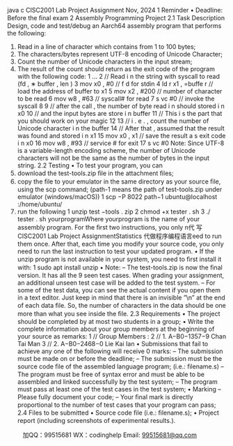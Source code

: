 java c
CISC2001   Lab   Project   Assignment 
Nov,   2024
1 Reminder 
• Deadline: Before the ﬁnal exam 
2          Assembly Programming Project 
2.1          Task Description 
Design,   code   and   test/debug   an   Aarch64   assembly   program   that   performs   the   following:
1.    Read   in   a   line   of character   which   contains   from   1   to   100   bytes;
2.   The   characters/bytes   represent   UTF-8   encoding   of Unicode   Character;
3.    Count   the   number   of Unicode   characters   in   the   input   stream;
4.   The result of the count should   return   as the   exit   code   of the   program   with   the   following   code:
1 ...
2 // Read i n the string with syscall to read (fd , ∗ buffer , len )
3 mov x0 , #0            // f d for stdin
4 ld r x1 , =buffe r // load the address of buffer to x1
5 mov x2 , #200            // number of character to be read
6 mov w8 , #63            // syscall# for read
7 s vc #0            // invoke the syscall
8
9 // after the call , the number of byte read i n should stored i n x0
10 // and the input bytes are store i n buffer
11 // This i s the part that you should work on your magic
12
13 // i . e . , count the number of Unicode character i n the buffer
14 // After that , assumed that the result was found and stored i n x1
15 mov x0 , x1            // save the result a s exit code i n x0
16 mov w8 , #93            // service # for exit
17 s vc #0
Note: Since   UTF-8   is   a   variable-length   encoding   scheme,   the   number   of   Unicode   characters   will   not   be   the   same   as   the   number   of bytes   in   the   input   string.
2.2 Testing 
•   To   test   your   program,   you   can
1.   download the test-tools.zip ﬁle   in   the   attachment   ﬁles;
2.    copy   the   ﬁle   to   your   emulator   in   the   same   directory   as   your   source   ﬁle,   using   the   scp   command;   (path-1   means   the   path   of test-tools.zip   under   emulator   (windows/macOS))
1  scp    −P    8022          path−1          ubuntu@localhost   :/home/ubuntu/
3.   run   the   following
1  unzip         test   −tools . zip
2  chmod    +x         tester   . sh
3  ./ tester   . sh      yourprogramWhere yourprogram is the name of   your assembly program.   For the ﬁrst two instructions,   you only n代 写CISC2001 Lab Project AssignmentStatistics
代做程序编程语言eed to run them   once.    After that,   each time   you   modify   your   source   code,   you   only   need   to   run   the   last   instruction   to   test   your   updated   program.
•   If   the   unzip   program   is   not   available   in   your   system,   you   need   to   ﬁrst   install   it   with:
1  sudo      apt         install         unzip
•   Note:
– The test-tools.zip   is   now the ﬁnal   version.    It   has   all the   9   seen   test   cases.    When grading   your   assignment,   an   additional   unseen   test   case   will   be   added   to   the   test   system.
– For   some   of   the   test   data,   you   can   see   the   actual   content   if   you   open   them   in   a   text   editor.   Just   keep   in   mind   that   there   is   an   invisible   ”\n”   at   the   end   of   each   data   ﬁle.    So,   the   number   of   characters   in   the   data   should   be   one   more   than   what   you   see   inside   the ﬁle.
2.3          Requirements 
•   The   project   should   be   completed   by   at   most   two   students   in   a   group;
•   Write   the   complete   information   about   your   group   members   at   the   beginning   of   your   source   as   remarks:
1  //      Group      Members   :
2  //       1.      A−B0−1357−9      Chan      Tai      Man
3  //         2.      A−B0−2468−0      Lie      Kai      Ian
•    Submissions   that   fail   to   achieve   any   one   of the   following   will   receive   0   marks:
– The   submission   must   be   made   on   or   before   the   deadline;
– The   submission   must   be   the   source   code   ﬁle   of   the   assembled   language   program;    (i.e.:   ﬁlename.s)
– The   program   must   be   free   of syntax   error   and   must   be   able   to   be   assembled   and   linked   successfully   by   the   test   system;
– The   program   must   pass   at   least   one   of the   test   cases   in   the   test   system;
•   Marking
– Please   fully   document   your   code;
– Your   ﬁnal   mark   is   directly   proportional   to   the   number   of   test   cases   that   your   program can   pass;
2.4          Files to be submitted 
•    Source   code   ﬁle   (i.e.:   ﬁlename.s);
•   Project   report   (including   screenshots   of   experimental   results.).

         
加QQ：99515681  WX：codinghelp  Email: 99515681@qq.com
